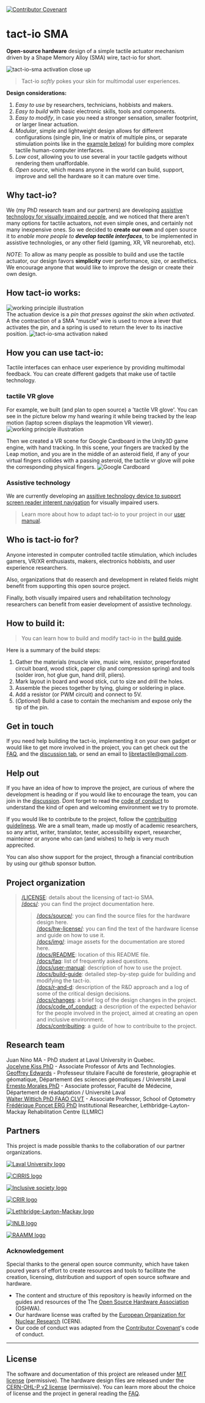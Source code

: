 [![Contributor Covenant](https://img.shields.io/badge/Contributor%20Covenant-2.1-4baaaa.svg)](/docs/code_of_conduct.md)
# tact-io SMA
**Open-source hardware** design of a simple tactile actuator mechanism driven by a Shape Memory Alloy (SMA) wire, tact-io for short.

 ![tact-io-sma activation close up](/docs/img/tact-io-sma-activation-pin.webp)
> Tact-io _softly_ pokes your skin for multimodal user experiences.

 

**Design considerations:**

1. _Easy to use_ by researchers, technicians, hobbists and makers. 
2. _Easy to build_ with basic electronic skills, tools and components.  
3. _Easy to modify_, in case you need a stronger sensation, smaller footprint, or larger linear actuation. 
4. _Modular_, simple and lightweight design allows for different configurations (single pin, line or matrix of multiple pins, or separate stimulation points like in the [example below](/docs/README.md#how-you-can-use-tact-io)) for building more complex tactile human-computer interfaces. 
5. _Low cost_, allowing you to use several in your tactile gadgets without rendering them unaffordable. 
6. _Open source_, which means anyone in the world can build, support, improve and sell the hardware so it can mature over time.


## Why tact-io?
We (my PhD research team and our partners) are developing [assistive technology for visually impaired people](https://societeinclusive.ca/en/projets/dispositif-assistance-navigation/), and we noticed that there aren't many options for tactile actuators, not even simple ones, and certainly not many inexpensive ones. So we decided to **create our own** and open source it to _enable more people to **develop tactile interfaces**_, to be implemented in assistive technologies, or any other field (gaming, XR, VR neurorehab, etc). 

_NOTE_: To allow as many people as possible to build and use the tactile actuator, our design favors **simplicity** over performance, size, or aesthetics. We encourage anyone that would like to improve the design or create their own design. 

## How tact-io works:
![working principle illustration](/docs/img/working-principle.png)  
The actuation device is a _pin that presses against the skin when activated_. A the contraction of a SMA "muscle" wire is used to move a lever that activates the pin, and a spring is used to return the lever to its inactive position.
![tact-io-sma activation naked](/docs/img/tact-io-sma-activation-multiple-pin.webp)

## How you can use tact-io:
Tactile interfaces can enhace user experience by providing multimodal feedback. You can create different gadgets that make use of tactile technology.

### tactile VR glove
For example, we built (and plan to open source) a 'tactile VR glove'. You can see in the picture below my hand wearing it while being tracked by the leap motion (laptop screen displays the leapmotion VR viewer).
![working principle illustration](/docs/img/use-case-1.png)

Then we created a VR scene for Google Cardboard in the Unity3D game engine, with hand tracking. In this scene, your fingers are tracked by the Leap motion, and  you are in the middle of an asteroid field, if any of your virtual fingers collides with a passing asteroid, the tactile vr glove will poke the corresponding physical fingers. 
![Google Cardboard](/docs/img/use-case-1-1.png)

### Assistive technology
We are currently developing an [assitive technology device to support screen reader interent navigation](https://societeinclusive.ca/en/projets/dispositif-assistance-navigation/) for visually impaired users. 

>Learn more about how to adapt tact-io to your project in our [user manual](/docs/user-manual.md).

## Who is tact-io for?
Anyone interested in computer controlled tactile stimulation, which includes gamers, VR/XR enthusiasts, makers, electronics hobbists, and user experience researchers. 

Also, organizations that do reaserch and development in related fields might benefit from supporting this open source project. 

Finally, both visually impaired users and rehabilitation technology researchers can benefit from easier development of assistive technology. 

## How to build it:
> You can learn how to build and modify tact-io in the [build guide](/docs/build-guide.md).

Here is a summary of the build steps:
1. Gather the materials (muscle wire, music wire, resistor, preperforated circuit board, wood stick, paper clip and compression spring) and tools (solder iron, hot glue gun, hand drill, pliers). 
1. Mark layout in board and wood stick, cut to size and drill the holes.
1. Assemble the pieces together by tying, gluing or soldering in place.  
1. Add a resistor (or PWM circuit) and connect to 5V. 
1. (_Optional_) Build a case to contain the mechanism and expose only the tip of the pin. 

## Get in touch
If you need help building the tact-io, implementing it on your own gadget or would like to get more involved in the project, you can get check out the [FAQ](/docs/faq.md), and the [discussion tab](https://github.com/JRNIF/tact-io-sma/discussions), or send an email to [libretactile@gmail.com](mailto:libretactile@gmail.com). 

## Help out

If you have an idea of how to improve the project, are curious of where the development is heading or if you would like to encourage the team,  you can join in the [discussion](https://github.com/JRNIF/tact-io-sma/discussions).
Dont forget to read the [code of conduct](/docs/code_of_conduct.md) to understand the kind of open and welcoming environment we try to promote. 

If you would like to contribute to the project, follow the [contribuiting guideliness](/docs/contribuiting.md).
We are a small team, made up mostly of academic researchers, so any artist, writer, translator, tester, accessibility expert, researcher, mainteiner or anyone who can (and wishes) to help is very much apprecited.

You can also show support for the project, through a financial contribution by using our github sponsor button. 
<!-- TODO:  add sponsor button, or something like that ...-->

## Project organization

>[/LICENSE](/LICENSE): details about the licensing of tact-io SMA.  
  [/docs/](/docs/): you can find the project documentation here.
>> [/docs/source/](/docs/source/): you can find the source files for the hardware design here.  
[/docs/hw-license/](/docs/hw-license/): you can find the text of the hardware license and guide on how to use it.  
[/docs/img/](/docs/img/): image assets for the documentation are stored here.  
[/docs/README](/docs/README.md): location of this README file.  
[/docs/faq](/docs/faq.md): list of frequently asked questions.  
[/docs/user-manual](/docs/user-manual.md): description of how to use the project.  
[/docs/build-guide](/docs/build-guide.md): detailed step-by-step guide for building and modifying the tact-io.  
[/docs/r-and-d](/docs/r-and-d.md): description of the R&D approach and a log of some of the critical design decisions.  
[/docs/changes](/docs/changes.md): a brief log of the design changes in the project.  
[/docs/code_of_conduct](/docs/code_of_conduct.md): a description of the expected behavior for the people involved in the project, aimed at creating an open and inclusive environment.  
[/docs/contribuiting](/docs/contribuiting.md): a guide of how to contribuite to the project.  
  

## Research team
Juan Nino MA -  PhD student at Laval University in Quebec.   
[Jocelyne Kiss PhD](https://www.design.ulaval.ca/personnel/professeurs/jocelyne-kiss) - Associate Professor of Arts and Technologies.  
[Geoffrey Edwards](https://www.scg.ulaval.ca/geoffrey-edwards) - Professeur titulaire Faculté de foresterie, géographie et géomatique, Département des sciences géomatiques / Université Laval   
[Ernesto Morales PhD](https://www.cirris.ulaval.ca/en/researchers/ernesto-morales/) - Associate professor, Faculté de Médecine, Département de réadaptation / Université Laval  
[Walter Wittich PhD FAAO CLVT](https://www.opto.umontreal.ca/wittichlab/en/index.html) - Associate Professor, School of Optometry  
[Frédérique Poncet ERG PhD](https://crir.ca/en/member/frederique-poncet-erg-ph-d/) Institutional Researcher, Lethbridge-Layton-Mackay Rehabilitation Centre (LLMRC)

## Partners
This project is made possible thanks to the collaboration of our partner organizations.
<!-- TODO:  Fix logo size ...-->

[![Laval University logo](https://authentification.ulaval.ca/assets/svg/logo-universite-laval.svg "Laval University" )](https://www.ulaval.ca/en)

[![CIRRIS logo](https://www.cirris.ulaval.ca/wp-content/themes/cirris/assets/images/logo-cirris.png "CIRRIS")](https://www.cirris.ulaval.ca/)

[![Inclusive society logo](https://societeinclusive.ca/wp-content/themes/wp-bootstrap-socinc/images/logo_en.png "Inclusive society")](https://societeinclusive.ca/en/socinc/vers-une-societe-quebecoise-plus-inclusive/)

[![CRIR logo](https://crir.ca/wp-content/themes/ekloweb/img/logo_crir.svg "CRIR")](https://crir.ca/en/)


[![Lethbridge-Layton-Mackay logo](https://www.llmrc.ca/typo3conf/ext/tm_core/Resources/Public/images/crllm.png "CLethbridge-Layton-Mackay")](https://www.llmrc.ca/)

[![INLB logo](https://raamm.org/wp-content/uploads/2019/06/Institut-Nazareth-Louis-Braille-300x162.png "INLB")](https://www.santemonteregie.qc.ca/en/node/2134)

[![RAAMM logo](https://raamm.org/wp-content/themes/raamm/img/logo-raamm.svg "RAAMM")](https://raamm.org/)

### Acknowledgement
Special thanks to the general open source community, which have taken poured years of effort to create resources and tools to facilitate the creation, licensing, distribution and support of open source software and hardware. 
* The content and structure of this repository is heavily informed on the guides and resources of the The [Open Source Hardware Association](https://www.oshwa.org/) (OSHWA).
* Our hardware license was crafted by the [European Organization for Nuclear Research](https://home.cern/) (CERN).
* Our code of conduct was adapted from the [Contributor Covenant](https://www.contributor-covenant.org/)'s code of conduct. 

---
## License
The software and documentation of this project are released under [MIT license](/LICENSE) (permissive). The hardware design files are released under the [CERN-OHL-P v2 license](/docs/hw-license/cern-ohl-p-v2.md) (permissive).
You can learn more about the choice of license and the project in general reading the [FAQ](/docs/faq.md).

